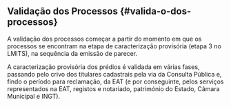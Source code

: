 ## Validação dos Processos {#valida-o-dos-processos}

A validação dos processos começar a partir do momento em que os processos se encontram na etapa de caracterização provisória \(etapa 3 no LMITS\), na sequência da emissão de parecer.

A caracterização provisória dos prédios é validada em várias fases, passando pelo crivo dos titulares cadastrais pela via da Consulta Pública e, findo o período para reclamação, da EAT \(e por conseguinte, pelos serviços representados na EAT, registos e notariado, património do Estado, Câmara Municipal e INGT\).



